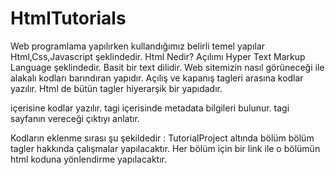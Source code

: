 # HtmlTutorials
Web programlama yapılırken kullandığımız belirli temel yapılar Html,Css,Javascript şeklindedir.
Html Nedir? 
Açılımı Hyper Text Markup Language şeklindedir.
Basit bir text dilidir.
Web sitemizin nasıl görüneceği ile alakalı kodları barındıran yapıdır.
Açılış ve kapanış tagleri arasına kodlar yazılır.
Html de bütün tagler hiyerarşik bir yapıdadır.
<html></html> içerisine kodlar yazılır.
<head></head> tagi içerisinde metadata bilgileri  bulunur.
<body></body> tagi sayfanın vereceği çıktıyı anlatır.

Kodların eklenme sırası şu şekildedir :
TutorialProject altında bölüm bölüm tagler hakkında çalışmalar yapılacaktır.
Her bölüm için bir link ile o bölümün html koduna yönlendirme yapılacaktır.